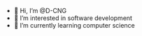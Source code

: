 - 👋 Hi, I’m @D-CNG
- 👀 I’m interested in software development 
- 🌱 I’m currently learning computer science

<!---
D-CNG/D-CNG is a ✨ special ✨ repository because its `README.md` (this file) appears on your GitHub profile.
You can click the Preview link to take a look at your changes.
--->

